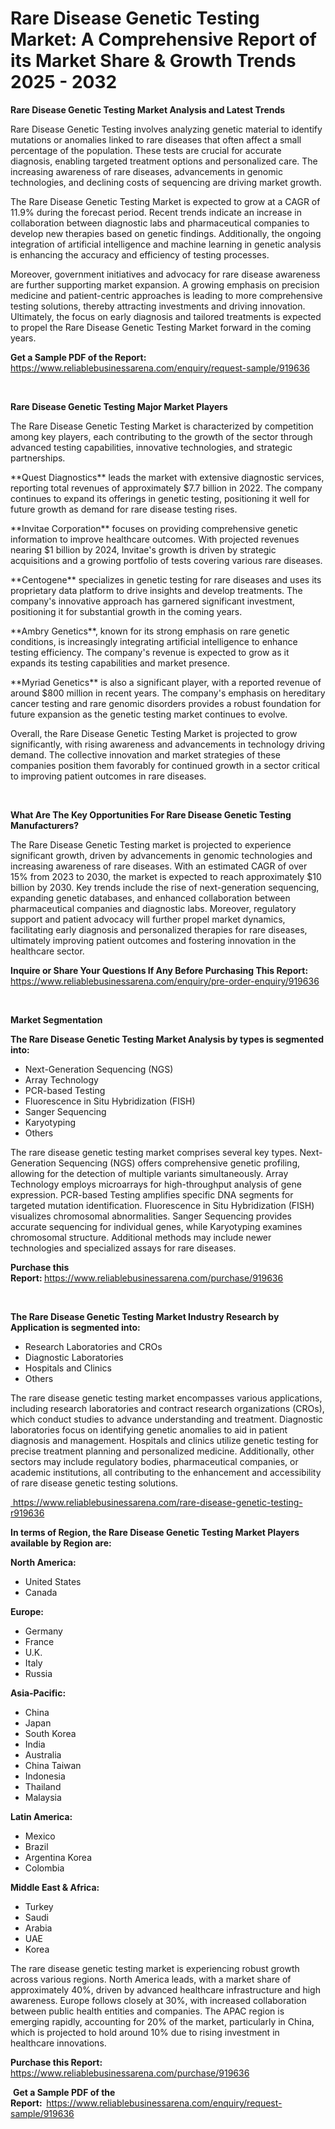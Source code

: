 <p><h1>Rare Disease Genetic Testing Market: A Comprehensive Report of its Market Share & Growth Trends 2025 - 2032</h1></p><p><strong>Rare Disease Genetic Testing Market Analysis and Latest Trends</strong></p>
<p><p>Rare Disease Genetic Testing involves analyzing genetic material to identify mutations or anomalies linked to rare diseases that often affect a small percentage of the population. These tests are crucial for accurate diagnosis, enabling targeted treatment options and personalized care. The increasing awareness of rare diseases, advancements in genomic technologies, and declining costs of sequencing are driving market growth.</p><p>The Rare Disease Genetic Testing Market is expected to grow at a CAGR of 11.9% during the forecast period. Recent trends indicate an increase in collaboration between diagnostic labs and pharmaceutical companies to develop new therapies based on genetic findings. Additionally, the ongoing integration of artificial intelligence and machine learning in genetic analysis is enhancing the accuracy and efficiency of testing processes. </p><p>Moreover, government initiatives and advocacy for rare disease awareness are further supporting market expansion. A growing emphasis on precision medicine and patient-centric approaches is leading to more comprehensive testing solutions, thereby attracting investments and driving innovation. Ultimately, the focus on early diagnosis and tailored treatments is expected to propel the Rare Disease Genetic Testing Market forward in the coming years.</p></p>
<p><strong>Get a Sample PDF of the Report:&nbsp;</strong> <a href="https://www.reliablebusinessarena.com/enquiry/request-sample/919636?utm_campaign=3600&utm_medium=2&utm_source=Github&utm_content=ia&utm_term=18042025&utm_id=rare-disease-genetic-testing">https://www.reliablebusinessarena.com/enquiry/request-sample/919636</a></p>
<p>&nbsp;</p>
<p><strong>Rare Disease Genetic Testing Major Market Players</strong></p>
<p><p>The Rare Disease Genetic Testing Market is characterized by competition among key players, each contributing to the growth of the sector through advanced testing capabilities, innovative technologies, and strategic partnerships.</p><p>**Quest Diagnostics** leads the market with extensive diagnostic services, reporting total revenues of approximately $7.7 billion in 2022. The company continues to expand its offerings in genetic testing, positioning it well for future growth as demand for rare disease testing rises.</p><p>**Invitae Corporation** focuses on providing comprehensive genetic information to improve healthcare outcomes. With projected revenues nearing $1 billion by 2024, Invitae's growth is driven by strategic acquisitions and a growing portfolio of tests covering various rare diseases.</p><p>**Centogene** specializes in genetic testing for rare diseases and uses its proprietary data platform to drive insights and develop treatments. The company's innovative approach has garnered significant investment, positioning it for substantial growth in the coming years.</p><p>**Ambry Genetics**, known for its strong emphasis on rare genetic conditions, is increasingly integrating artificial intelligence to enhance testing efficiency. The company's revenue is expected to grow as it expands its testing capabilities and market presence.</p><p>**Myriad Genetics** is also a significant player, with a reported revenue of around $800 million in recent years. The company's emphasis on hereditary cancer testing and rare genomic disorders provides a robust foundation for future expansion as the genetic testing market continues to evolve.</p><p>Overall, the Rare Disease Genetic Testing Market is projected to grow significantly, with rising awareness and advancements in technology driving demand. The collective innovation and market strategies of these companies position them favorably for continued growth in a sector critical to improving patient outcomes in rare diseases.</p></p>
<p>&nbsp;</p>
<p><strong>What Are The Key Opportunities For Rare Disease Genetic Testing Manufacturers?</strong></p>
<p><p>The Rare Disease Genetic Testing market is projected to experience significant growth, driven by advancements in genomic technologies and increasing awareness of rare diseases. With an estimated CAGR of over 15% from 2023 to 2030, the market is expected to reach approximately $10 billion by 2030. Key trends include the rise of next-generation sequencing, expanding genetic databases, and enhanced collaboration between pharmaceutical companies and diagnostic labs. Moreover, regulatory support and patient advocacy will further propel market dynamics, facilitating early diagnosis and personalized therapies for rare diseases, ultimately improving patient outcomes and fostering innovation in the healthcare sector.</p></p>
<p><strong>Inquire or Share Your Questions If Any Before Purchasing This Report:</strong> <a href="https://www.reliablebusinessarena.com/enquiry/pre-order-enquiry/919636?utm_campaign=3600&utm_medium=2&utm_source=Github&utm_content=ia&utm_term=18042025&utm_id=rare-disease-genetic-testing">https://www.reliablebusinessarena.com/enquiry/pre-order-enquiry/919636</a></p>
<p>&nbsp;</p>
<p><strong>Market Segmentation</strong></p>
<p><strong>The Rare Disease Genetic Testing Market Analysis by types is segmented into:</strong></p>
<p><ul><li>Next-Generation Sequencing (NGS)</li><li>Array Technology</li><li>PCR-based Testing</li><li>Fluorescence in Situ Hybridization (FISH)</li><li>Sanger Sequencing</li><li>Karyotyping</li><li>Others</li></ul></p>
<p><p>The rare disease genetic testing market comprises several key types. Next-Generation Sequencing (NGS) offers comprehensive genetic profiling, allowing for the detection of multiple variants simultaneously. Array Technology employs microarrays for high-throughput analysis of gene expression. PCR-based Testing amplifies specific DNA segments for targeted mutation identification. Fluorescence in Situ Hybridization (FISH) visualizes chromosomal abnormalities. Sanger Sequencing provides accurate sequencing for individual genes, while Karyotyping examines chromosomal structure. Additional methods may include newer technologies and specialized assays for rare diseases.</p></p>
<p><strong>Purchase this Report:&nbsp;</strong><a href="https://www.reliablebusinessarena.com/purchase/919636?utm_campaign=3600&utm_medium=2&utm_source=Github&utm_content=ia&utm_term=18042025&utm_id=rare-disease-genetic-testing">https://www.reliablebusinessarena.com/purchase/919636</a></p>
<p>&nbsp;</p>
<p><strong>The Rare Disease Genetic Testing Market Industry Research by Application is segmented into:</strong></p>
<p><ul><li>Research Laboratories and CROs</li><li>Diagnostic Laboratories</li><li>Hospitals and Clinics</li><li>Others</li></ul></p>
<p><p>The rare disease genetic testing market encompasses various applications, including research laboratories and contract research organizations (CROs), which conduct studies to advance understanding and treatment. Diagnostic laboratories focus on identifying genetic anomalies to aid in patient diagnosis and management. Hospitals and clinics utilize genetic testing for precise treatment planning and personalized medicine. Additionally, other sectors may include regulatory bodies, pharmaceutical companies, or academic institutions, all contributing to the enhancement and accessibility of rare disease genetic testing solutions.</p></p>
<p><a href="https://www.reliablebusinessarena.com/rare-disease-genetic-testing-r919636?utm_campaign=3600&utm_medium=2&utm_source=Github&utm_content=ia&utm_term=18042025&utm_id=rare-disease-genetic-testing">&nbsp;https://www.reliablebusinessarena.com/rare-disease-genetic-testing-r919636</a></p>
<p><strong>In terms of Region, the Rare Disease Genetic Testing Market Players available by Region are:</strong></p>
<p>
    <p> <strong> North America: </strong>
        <ul>
            <li>United States</li>
            <li>Canada</li>
        </ul>
        </p> 
    <p> <strong> Europe: </strong>
        <ul>
            <li>Germany</li>
            <li>France</li>
            <li>U.K.</li>
            <li>Italy</li>
            <li>Russia</li>
        </ul>
        </p> 
    <p> <strong> Asia-Pacific: </strong>
        <ul>
            <li>China</li>
            <li>Japan</li>
            <li>South Korea</li>
            <li>India</li>
            <li>Australia</li>
            <li>China Taiwan</li>
            <li>Indonesia</li>
            <li>Thailand</li>
            <li>Malaysia</li>
        </ul>
        </p> 
    <p> <strong> Latin America: </strong>
        <ul>
            <li>Mexico</li>
            <li>Brazil</li>
            <li>Argentina Korea</li>
            <li>Colombia</li>
        </ul>
        </p> 
    <p> <strong> Middle East & Africa: </strong>
        <ul>
            <li>Turkey</li>
            <li>Saudi</li>
            <li>Arabia</li>
            <li>UAE</li>
            <li>Korea</li>
        </ul>
    </p>
    </p>
<p><p>The rare disease genetic testing market is experiencing robust growth across various regions. North America leads, with a market share of approximately 40%, driven by advanced healthcare infrastructure and high awareness. Europe follows closely at 30%, with increased collaboration between public health entities and companies. The APAC region is emerging rapidly, accounting for 20% of the market, particularly in China, which is projected to hold around 10% due to rising investment in healthcare innovations.</p></p>
<p><strong>Purchase this Report: </strong><a href="https://www.reliablebusinessarena.com/purchase/919636?utm_campaign=3600&utm_medium=2&utm_source=Github&utm_content=ia&utm_term=18042025&utm_id=rare-disease-genetic-testing">https://www.reliablebusinessarena.com/purchase/919636</a></p>
<p>&nbsp;<strong>Get a Sample PDF of the Report:&nbsp;&nbsp;</strong><a href="https://www.reliablebusinessarena.com/enquiry/request-sample/919636?utm_campaign=3600&utm_medium=2&utm_source=Github&utm_content=ia&utm_term=18042025&utm_id=rare-disease-genetic-testing">https://www.reliablebusinessarena.com/enquiry/request-sample/919636</a></p>
<p><strong></strong></p>
<p><p></p><p></p><p></p></p>